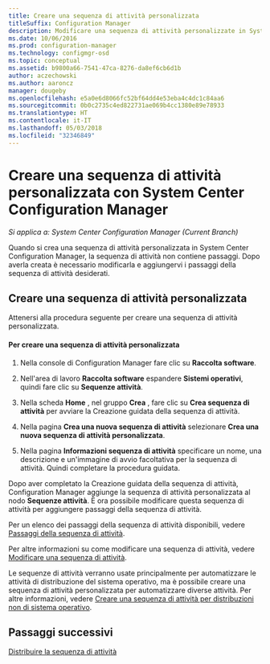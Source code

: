 ```yaml
---
title: Creare una sequenza di attività personalizzata
titleSuffix: Configuration Manager
description: Modificare una sequenza di attività personalizzate in System Center Configuration Manager per aggiungere passaggi alla sequenza di attività.
ms.date: 10/06/2016
ms.prod: configuration-manager
ms.technology: configmgr-osd
ms.topic: conceptual
ms.assetid: b9800a66-7541-47ca-8276-da8ef6cb6d1b
author: aczechowski
ms.author: aaroncz
manager: dougeby
ms.openlocfilehash: e5a0e6d8066fc52bf64dd4e53eba4c4dc1c84aa6
ms.sourcegitcommit: 0b0c2735c4ed822731ae069b4cc1380e89e78933
ms.translationtype: HT
ms.contentlocale: it-IT
ms.lasthandoff: 05/03/2018
ms.locfileid: "32346849"
---
```

# <a name="create-a-custom-task-sequence-with-system-center-configuration-manager"></a>Creare una sequenza di attività personalizzata con System Center Configuration Manager

*Si applica a: System Center Configuration Manager (Current Branch)*

Quando si crea una sequenza di attività personalizzata in System Center Configuration Manager, la sequenza di attività non contiene passaggi. Dopo averla creata è necessario modificarla e aggiungervi i passaggi della sequenza di attività desiderati.  

##  <a name="BKMK_CustomTS"></a> Creare una sequenza di attività personalizzata  
 Attenersi alla procedura seguente per creare una sequenza di attività personalizzata.  

#### <a name="to-create-a-custom-task-sequence"></a>Per creare una sequenza di attività personalizzata  

1.  Nella console di Configuration Manager fare clic su **Raccolta software**.  

2.  Nell'area di lavoro **Raccolta software** espandere **Sistemi operativi**, quindi fare clic su **Sequenze attività**.  

3.  Nella scheda **Home** , nel gruppo **Crea** , fare clic su **Crea sequenza di attività** per avviare la Creazione guidata della sequenza di attività.  

4.  Nella pagina **Crea una nuova sequenza di attività** selezionare **Crea una nuova sequenza di attività personalizzata**.  

5.  Nella pagina **Informazioni sequenza di attività** specificare un nome, una descrizione e un'immagine di avvio facoltativa per la sequenza di attività. Quindi completare la procedura guidata.  

 Dopo aver completato la Creazione guidata della sequenza di attività, Configuration Manager aggiunge la sequenza di attività personalizzata al nodo **Sequenze attività**. È ora possibile modificare questa sequenza di attività per aggiungere passaggi della sequenza di attività.  

 Per un elenco dei passaggi della sequenza di attività disponibili, vedere [Passaggi della sequenza di attività](../understand/task-sequence-steps.md).  

 Per altre informazioni su come modificare una sequenza di attività, vedere [Modificare una sequenza di attività](manage-task-sequences-to-automate-tasks.md#BKMK_ModifyTaskSequence).  

 Le sequenze di attività verranno usate principalmente per automatizzare le attività di distribuzione del sistema operativo, ma è possibile creare una sequenza di attività personalizzata per automatizzare diverse attività. Per altre informazioni, vedere [Creare una sequenza di attività per distribuzioni non di sistema operativo](create-a-task-sequence-for-non-operating-system-deployments.md).  

 ## <a name="next-steps"></a>Passaggi successivi
 [Distribuire la sequenza di attività](manage-task-sequences-to-automate-tasks.md#BKMK_DeployTS)
